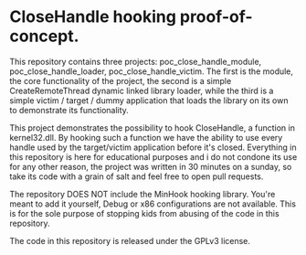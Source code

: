 # CloseHandle hooking proof-of-concept.

This repository contains three projects: poc_close_handle_module, poc_close_handle_loader, poc_close_handle_victim. The first is the module, the core functionality of the project, the second is a simple CreateRemoteThread dynamic linked library loader, while the third is a simple victim / target / dummy application that loads the library on its own to demonstrate its functionality. 

This project demonstrates the possibility to hook CloseHandle, a function in kernel32.dll. By hooking such a function we have the ability to use every handle used by the target/victim application before it's closed. Everything in this repository is here for educational purposes and i do not condone its use for any other reason, the project was written in 30 minutes on a sunday, so take its code with a grain of salt and feel free to open pull requests.

The repository DOES NOT include the MinHook hooking library. You're meant to add it yourself, Debug or x86 configurations are not available. This is for the sole purpose of stopping kids from abusing of the code in this repository. 

The code in this repository is released under the GPLv3 license.
